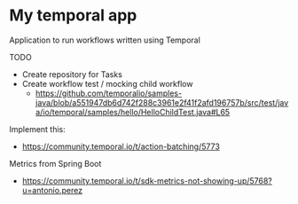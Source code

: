 # My temporal app

Application to run workflows written using Temporal

TODO
- Create repository for Tasks
- Create workflow test / mocking child workflow 
  - https://github.com/temporalio/samples-java/blob/a551947db6d742f288c3961e2f41f2afd196757b/src/test/java/io/temporal/samples/hello/HelloChildTest.java#L65


Implement this:
- https://community.temporal.io/t/action-batching/5773


Metrics from Spring Boot
- https://community.temporal.io/t/sdk-metrics-not-showing-up/5768?u=antonio.perez
